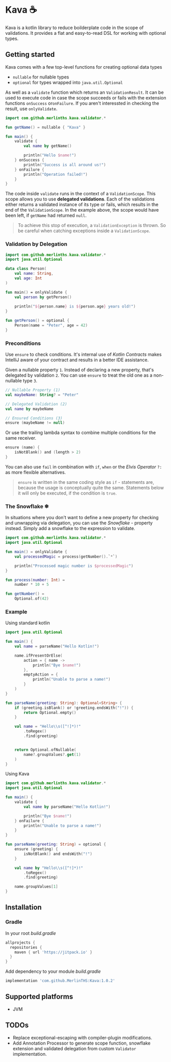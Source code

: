 # Kava ☕

Kava is a kotlin library to reduce boilderplate code in the scope of validations.
It provides a flat and easy-to-read DSL for working with optional types.

## Getting started

Kava comes with a few top-level functions for creating optional data types
- ```nullable``` for nullable types
- ```optional``` for types wrapped into ```java.util.Optional```

As well as a ```validate``` function which returns an ```ValidationResult```. It can be used to execute code in case the scope succeeds
or fails with the extension functions ```onSuccess``` or```onFailure```. If you aren't interessted in checking the result, use ```onlyValidate```.

```kotlin
import com.github.merlinths.kava.validator.*

fun getName() = nullable { "Kava" }

fun main() {
    validate {
        val name by getName()

        println("Hello $name!")
    } onSuccess {
        println("Success is all around us!")
    } onFailure {
        println("Operation failed!")
    }
}
```

The code inside ```validate``` runs in the context of a ```ValidationScope```.
This scope allows you to use **delegated validations**. Each of the validations
either returns a validated instance of its type or fails, which results
in the end of the ```ValidationScope```. In the example above, the scope
would have been left, if ```getName``` had returned ```null```. 
<br />
>To achieve this stop of execution, a ```ValidationException``` is thrown.
So be careful when catching exceptions inside a ```ValidationScope```.

### Validation by Delegation

```kotlin
import com.github.merlinths.kava.validator.*
import java.util.Optional

data class Person(
    val name: String,
    val age: Int
)

fun main() = onlyValidate {
    val person by getPerson()
    
    println("${person.name} is ${person.age} years old!")
}

fun getPerson() = optional {
    Person(name = "Peter", age = 42)
}
```

### Preconditions

Use ```ensure``` to check conditions. It's internal use of *Kotlin Contracts* makes IntelliJ aware of your contract and results in a better IDE assistance.

Given a nullable property ```1```.
Instead of declaring a new property, that's delegated by validation ```2```.
You can use ```ensure``` to treat the old one as a non-nullable type ```3```.

```kotlin
// Nullable Property (1)
val maybeName: String? = "Peter"

// Delegated Validation (2)
val name by maybeName

// Ensured Conditions (3)
ensure (maybeName != null)
```

Or use the trailing lambda syntax to combine multiple conditions for the
same receiver.

```kotlin
ensure (name) {
    isNotBlank() and (length > 2)
}
```

You can also use ```fail``` in combination with
```if```, ```when``` or the *Elvis Operator* ```?:``` as more flexible alternatives.

>```ensure``` is written in the same coding style as ```if``` - statements are, because the usage is conceptually quite the same.
Statements below it will only be executed, if the condition is ```true```.

### The Snowflake ❄

In situations where you don't want to define a new property for checking and unwrapping via delegation,
you can use the *Snowflake* - property instead.
Simply add a snowflake to the expression to validate.

```kotlin
import com.github.merlinths.kava.validator.*
import java.util.Optional

fun main() = onlyValidate {
    val processedMagic = process(getNumber().`*`)

    println("Processed magic number is $processedMagic")
}

fun process(number: Int) =
    number * 10 + 5

fun getNumber() =
    Optional.of(42)
```

### Example

Using standard kotlin
```kotlin
import java.util.Optional

fun main() {
    val name = parseName("Hello Kotlin!")

    name.ifPresentOrElse(
        action = { name ->
            println("Bye $name!")
        },
        emptyAction = {
            println("Unable to parse a name!")
        }
    )
}

fun parseName(greeting: String): Optional<String> {
    if (greeting.isBlank() or !greeting.endsWith("!")) {
        return Optional.empty()
    }

    val name = "Hello\\s([^!]*)!"
        .toRegex()
        .find(greeting)


    return Optional.ofNullable(
        name?.groupValues?.get(1)
    )
}
```

Using Kava

```kotlin
import com.github.merlinths.kava.validator.*
import java.util.Optional

fun main() {
    validate {
        val name by parseName("Hello Kotlin!")

        println("Bye $name!")
    } onFailure {
        println("Unable to parse a name!")
    }
}

fun parseName(greeting: String) = optional {
    ensure (greeting) {
        isNotBlank() and endsWith("!")
    }

    val name by "Hello\\s([^!]*)!"
        .toRegex()
        .find(greeting)

    name.groupValues[1]
}
```

## Installation

### Gradle

In your root *build.gradle*

```gradle
allprojects {
  repositories {
    maven { url 'https://jitpack.io' }
  }
}
```
Add dependency to your module *build.gradle*

```gradle
implementation 'com.github.MerlinTHS:Kava:1.0.2'
```

## Supported platforms
- JVM

## TODOs
- Replace exceptional-escaping with compiler-plugin modifications.
- Add Annotation Processor to generate scope function, snowflake extension and validated delegation from custom ```Validator``` implementation.
